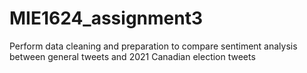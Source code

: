 # MIE1624_assignment3
Perform data cleaning and preparation to compare sentiment analysis between general tweets and 2021 Canadian election tweets
